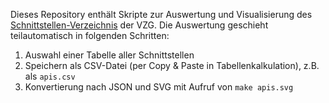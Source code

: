 Dieses Repository enthält Skripte zur Auswertung und Visualisierung des
[Schnittstellen-Verzeichnis](<https://info.gbv.de/display/SYS/Schnittstellen>)
der VZG. Die Auswertung geschieht teilautomatisch in folgenden Schritten:

1. Auswahl einer Tabelle aller Schnittstellen
2. Speichern als CSV-Datei (per Copy & Paste in Tabellenkalkulation), z.B.
   als `apis.csv`
3. Konvertierung nach JSON und SVG mit Aufruf von `make apis.svg`

